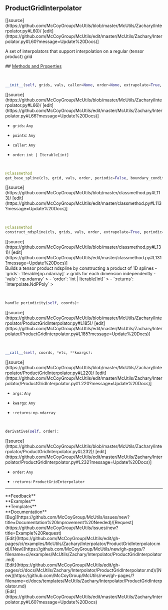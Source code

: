## <a id="McUtils.Zachary.Interpolator.ProductGridInterpolator">ProductGridInterpolator</a> 

<div class="docs-source-link" markdown="1">
[[source](https://github.com/McCoyGroup/McUtils/blob/master/McUtils/Zachary/Interpolator.py#L60)/
[edit](https://github.com/McCoyGroup/McUtils/edit/master/McUtils/Zachary/Interpolator.py#L60?message=Update%20Docs)]
</div>

A set of interpolators that support interpolation
on a regular (tensor product) grid







<div class="collapsible-section">
 <div class="collapsible-section collapsible-section-header" markdown="1">
## <a class="collapse-link" data-toggle="collapse" href="#methods" markdown="1"> Methods and Properties</a> <a class="float-right" data-toggle="collapse" href="#methods"><i class="fa fa-chevron-down"></i></a>
 </div>
 <div class="collapsible-section collapsible-section-body collapse show" id="methods" markdown="1">
 
<a id="McUtils.Zachary.Interpolator.ProductGridInterpolator.__init__" class="docs-object-method">&nbsp;</a> 
```python
__init__(self, grids, vals, caller=None, order=None, extrapolate=True, periodic=False, boundary_conditions=None): 
```
<div class="docs-source-link" markdown="1">
[[source](https://github.com/McCoyGroup/McUtils/blob/master/McUtils/Zachary/Interpolator.py#L66)/
[edit](https://github.com/McCoyGroup/McUtils/edit/master/McUtils/Zachary/Interpolator.py#L66?message=Update%20Docs)]
</div>

  - `grids`: `Any`
    > 
  - `points`: `Any`
    > 
  - `caller`: `Any`
    > 
  - `order`: `int | Iterable[int]`
    >


<a id="McUtils.Zachary.Interpolator.ProductGridInterpolator.get_base_spline" class="docs-object-method">&nbsp;</a> 
```python
@classmethod
get_base_spline(cls, grid, vals, order, periodic=False, boundary_conditions=None, extrapolate=False): 
```
<div class="docs-source-link" markdown="1">
[[source](https://github.com/McCoyGroup/McUtils/blob/master/classmethod.py#L113)/
[edit](https://github.com/McCoyGroup/McUtils/edit/master/classmethod.py#L113?message=Update%20Docs)]
</div>


<a id="McUtils.Zachary.Interpolator.ProductGridInterpolator.construct_ndspline" class="docs-object-method">&nbsp;</a> 
```python
@classmethod
construct_ndspline(cls, grids, vals, order, extrapolate=True, periodic=False, boundary_conditions=None): 
```
<div class="docs-source-link" markdown="1">
[[source](https://github.com/McCoyGroup/McUtils/blob/master/classmethod.py#L131)/
[edit](https://github.com/McCoyGroup/McUtils/edit/master/classmethod.py#L131?message=Update%20Docs)]
</div>
Builds a tensor product ndspline by constructing a product of 1D splines
  - `grids`: `Iterable[np.ndarray]`
    > grids for each dimension independently
  - `vals`: `np.ndarray`
    > 
  - `order`: `int | Iterable[int]`
    > 
  - `:returns`: `interpolate.NdPPoly`
    >


<a id="McUtils.Zachary.Interpolator.ProductGridInterpolator.handle_periodicity" class="docs-object-method">&nbsp;</a> 
```python
handle_periodicity(self, coords): 
```
<div class="docs-source-link" markdown="1">
[[source](https://github.com/McCoyGroup/McUtils/blob/master/McUtils/Zachary/Interpolator/ProductGridInterpolator.py#L185)/
[edit](https://github.com/McCoyGroup/McUtils/edit/master/McUtils/Zachary/Interpolator/ProductGridInterpolator.py#L185?message=Update%20Docs)]
</div>


<a id="McUtils.Zachary.Interpolator.ProductGridInterpolator.__call__" class="docs-object-method">&nbsp;</a> 
```python
__call__(self, coords, *etc, **kwargs): 
```
<div class="docs-source-link" markdown="1">
[[source](https://github.com/McCoyGroup/McUtils/blob/master/McUtils/Zachary/Interpolator/ProductGridInterpolator.py#L220)/
[edit](https://github.com/McCoyGroup/McUtils/edit/master/McUtils/Zachary/Interpolator/ProductGridInterpolator.py#L220?message=Update%20Docs)]
</div>

  - `args`: `Any`
    > 
  - `kwargs`: `Any`
    > 
  - `:returns`: `np.ndarray`
    >


<a id="McUtils.Zachary.Interpolator.ProductGridInterpolator.derivative" class="docs-object-method">&nbsp;</a> 
```python
derivative(self, order): 
```
<div class="docs-source-link" markdown="1">
[[source](https://github.com/McCoyGroup/McUtils/blob/master/McUtils/Zachary/Interpolator/ProductGridInterpolator.py#L232)/
[edit](https://github.com/McCoyGroup/McUtils/edit/master/McUtils/Zachary/Interpolator/ProductGridInterpolator.py#L232?message=Update%20Docs)]
</div>

  - `order`: `Any`
    > 
  - `:returns`: `ProductGridInterpolator`
    >
 </div>
</div>












---


<div markdown="1" class="text-secondary">
<div class="container">
  <div class="row">
   <div class="col" markdown="1">
**Feedback**   
</div>
   <div class="col" markdown="1">
**Examples**   
</div>
   <div class="col" markdown="1">
**Templates**   
</div>
   <div class="col" markdown="1">
**Documentation**   
</div>
   <div class="col" markdown="1">
   
</div>
   <div class="col" markdown="1">
   
</div>
   <div class="col" markdown="1">
   
</div>
</div>
  <div class="row">
   <div class="col" markdown="1">
[Bug](https://github.com/McCoyGroup/McUtils/issues/new?title=Documentation%20Improvement%20Needed)/[Request](https://github.com/McCoyGroup/McUtils/issues/new?title=Example%20Request)   
</div>
   <div class="col" markdown="1">
[Edit](https://github.com/McCoyGroup/McUtils/edit/gh-pages/ci/examples/McUtils/Zachary/Interpolator/ProductGridInterpolator.md)/[New](https://github.com/McCoyGroup/McUtils/new/gh-pages/?filename=ci/examples/McUtils/Zachary/Interpolator/ProductGridInterpolator.md)   
</div>
   <div class="col" markdown="1">
[Edit](https://github.com/McCoyGroup/McUtils/edit/gh-pages/ci/docs/McUtils/Zachary/Interpolator/ProductGridInterpolator.md)/[New](https://github.com/McCoyGroup/McUtils/new/gh-pages/?filename=ci/docs/templates/McUtils/Zachary/Interpolator/ProductGridInterpolator.md)   
</div>
   <div class="col" markdown="1">
[Edit](https://github.com/McCoyGroup/McUtils/edit/master/McUtils/Zachary/Interpolator.py#L60?message=Update%20Docs)   
</div>
   <div class="col" markdown="1">
   
</div>
   <div class="col" markdown="1">
   
</div>
   <div class="col" markdown="1">
   
</div>
</div>
</div>
</div>
